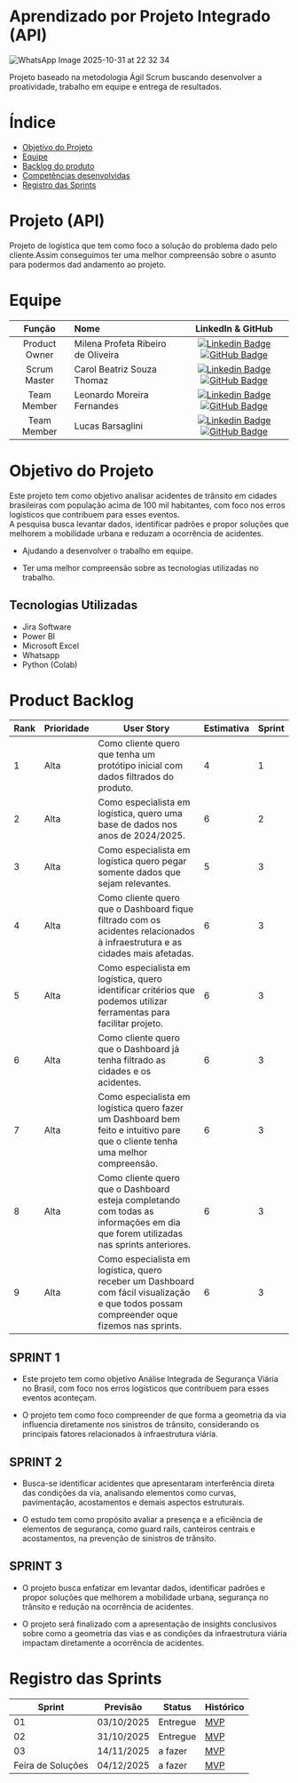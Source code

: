 # Aprendizado por Projeto Integrado (API)
![WhatsApp Image 2025-10-31 at 22 32 34](https://github.com/user-attachments/assets/f2451ac5-4a89-4693-b0bf-c96ceccbcef7)



Projeto baseado na metodologia Ágil Scrum buscando desenvolver a proatividade, trabalho em equipe e entrega de resultados.

# Índice
* [Objetivo do Projeto](#objetivo-do-projeto)
* [Equipe](#Equipe)
* [Backlog do produto](#Product-Backlog)
* [Competências desenvolvidas](#competências-desenvolvidas)
* [Registro das Sprints](#Registro-das-Sprints)


# Projeto (API) 
Projeto de logística que tem como foco a solução do problema dado pelo cliente.Assim conseguimos ter uma melhor compreensão sobre o asunto para podermos dad andamento ao projeto.

# Equipe
| Função     | Nome                                  |                                                                                                                                                      LinkedIn & GitHub                                                                                                                                                      |    
| :-----------: | :------------------------------------ | :-------------------------------------------------------------------------------------------------------------------------------------------------------------------------------------------------------------------------------------------------------------------------------------------------------------------------: |
| Product Owner | Milena Profeta Ribeiro de Oliveira |     [![Linkedin Badge](https://img.shields.io/badge/Linkedin-blue?style=flat-square&logo=Linkedin&logoColor=white)](https://www.linkedin.com/in/milena-profeta-de-oliveira-3a710220a?utm_source=share&utm_campaign=share_via&utm_content=profile&utm_medium=android_app) [![GitHub Badge](https://img.shields.io/badge/GitHub-111217?style=flat-square&logo=github&logoColor=white)](https://github.com/MilenaProfeta)              |
| Scrum Master  | Carol Beatriz Souza Thomaz |            [![Linkedin Badge](https://img.shields.io/badge/Linkedin-blue?style=flat-square&logo=Linkedin&logoColor=white)](https://www.linkedin.com/in/caroline-thomaz-33905718a/) [![GitHub Badge](https://img.shields.io/badge/GitHub-111217?style=flat-square&logo=github&logoColor=white)](https://github.com/cah)
| Team Member   | Leonardo Moreira Fernandes |         [![Linkedin Badge](https://img.shields.io/badge/Linkedin-blue?style=flat-square&logo=Linkedin&logoColor=white)](https://www.linkedin.com/in/leonardo-fernandes-8a28252b3/) [![GitHub Badge](https://img.shields.io/badge/GitHub-111217?style=flat-square&logo=github&logoColor=white)](https://github.com/Leo695)        |
|  Team Member  | Lucas Barsaglini |   [![Linkedin Badge](https://img.shields.io/badge/Linkedin-blue?style=flat-square&logo=Linkedin&logoColor=white)](https://www.linkedin.com/in/lucas-barsaglini-71774b188/) [![GitHub Badge](https://img.shields.io/badge/GitHub-111217?style=flat-square&logo=github&logoColor=white)](https://github.com/Barsaglini99)   |

# Objetivo do Projeto
 Este projeto tem como objetivo analisar acidentes de trânsito em cidades brasileiras com população acima de 100 mil habitantes, com foco nos erros logísticos que contribuem para esses eventos.  
A pesquisa busca levantar dados, identificar padrões e propor soluções que melhorem a mobilidade urbana e reduzam a ocorrência de acidentes.

* Ajudando a desenvolver o trabalho em equipe.

* Ter uma melhor compreensão sobre as tecnologias utilizadas no trabalho.




## Tecnologias Utilizadas

* Jira Software
* Power BI
* Microsoft Excel
* Whatsapp 
* Python (Colab)
  



# Product Backlog

| Rank | Prioridade | User Story                                                                                                |   Estimativa    | Sprint                                                                                                       
|------|------------|------------|-----------------|---------------------------------------------------------------------------------------------------------------
| 1    | Alta       |Como cliente quero que tenha um protótipo inicial com dados filtrados do produto. | 4              | 1
| 2    | Alta       |Como especialista em logística, quero uma base de dados nos anos de 2024/2025.                          | 6             | 2
| 3    | Alta       |Como especialista em logística quero pegar somente dados que sejam relevantes.                  | 5              | 3
| 4    | Alta       |Como cliente quero que o Dashboard fique filtrado com os acidentes relacionados à infraestrutura e as cidades mais afetadas.                 | 6             | 3
| 5    | Alta       |Como especialista em logística, quero  identificar critérios que podemos utilizar ferramentas para facilitar projeto.                 | 6             | 3
| 6    | Alta       |Como cliente quero que o Dashboard já tenha filtrado as cidades e os acidentes.                 | 6             | 3
| 7    | Alta       |Como especialista em logística quero fazer um Dashboard bem feito e intuitivo pare que o cliente tenha uma melhor compreensão.                 | 6             | 3
| 8    | Alta       |Como cliente quero que o Dashboard esteja completando com todas as informações em dia que forem utilizadas nas sprints anteriores.                | 6             | 3
| 9    | Alta       |Como especialista em logística, quero receber um Dashboard com fácil visualização e que todos possam compreender oque fizemos nas sprints.                 | 6             | 3


 ## SPRINT 1

* Este projeto tem como objetivo Análise Integrada de Segurança Viária no Brasil, com foco nos erros logísticos que contribuem para esses eventos aconteçam.
 
* O projeto tem como foco compreender de que forma a geometria da via influencia diretamente nos sinistros de trânsito, considerando os principais fatores relacionados à infraestrutura viária.

  
## SPRINT 2                                                                

* Busca-se identificar acidentes que apresentaram interferência direta das condições da via, analisando elementos como curvas, pavimentação, acostamentos e demais aspectos estruturais.

* O estudo tem como propósito avaliar a presença e a eficiência de elementos de segurança, como guard rails, canteiros centrais e acostamentos, na prevenção de sinistros de trânsito.
                                                                                                                                                 

## SPRINT 3 
                          
* O projeto busca enfatizar em levantar dados, identificar padrões e propor soluções que melhorem a mobilidade urbana, segurança no trânsito e redução na ocorrência de acidentes.

* O projeto será finalizado com a apresentação de insights conclusivos sobre como a geometria das vias e as condições da infraestrutura viária impactam diretamente a ocorrência de acidentes.


# Registro das Sprints

| Sprint            | Previsão   | Status   | Histórico |
|-------------------|------------|----------|-----------|
| 01                | 03/10/2025 | Entregue   | [MVP](MVP/sp1.md)  |
| 02                | 31/10/2025 | Entregue   | [MVP](MVP/sp2.md)  |
| 03                | 14/11/2025 | a fazer  | [MVP](MVP/sp3.md)  |
| Feira de Soluções | 04/12/2025 | a fazer  | [MVP](#)  |

